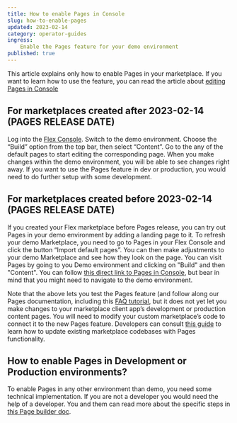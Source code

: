 ```yaml
---
title: How to enable Pages in Console 
slug: how-to-enable-pages 
updated: 2023-02-14 
category: operator-guides 
ingress: 
	Enable the Pages feature for your demo environment 
published: true
---
```


This article explains only how to enable Pages in your marketplace. If
you want to learn how to use the feature, you can read the article about
[editing Pages in Console](https://www.sharetribe.com/docs/operator-guides/how-to-edit-pages-in-console/)

## For marketplaces created after 2023-02-14 (PAGES RELEASE DATE)

Log into the [Flex Console](https://flex-console.sharetribe.com/).
Switch to the demo environment. Choose the “Build” option from the top
bar, then select “Content”. Go to the any of the default pages to start
editing the corresponding page. When you make changes within the demo
environment, you will be able to see changes right away. If you want to
use the Pages feature in dev or production, you would need to do further
setup with some development.

## For marketplaces created before 2023-02-14 (PAGES RELEASE DATE)

If you created your Flex marketplace before Pages release, you can try
out Pages in your demo environment by adding a landing page to it. To
refresh your demo Marketplace, you need to go to Pages in your Flex
Console and click the button “Import default pages”. You can then make
adjustments to your demo Marketplace and see how they look on the page.
You can visit Pages by going to you Demo environment and clicking on
"Build" and then "Content". You can follow
[this direct link to Pages in Console](https://flex-console.sharetribe.com/content/pages/),
but bear in mind that you might need to navigate to the demo
environment.

Note that the above lets you test the Pages feature (and follow along
our Pages documentation, including this
[FAQ tutorial](https://www.sharetribe.com/docs/operator-guides/how-to-create-an-faq-page/),
but it does not yet let you make changes to your marketplace client
app’s development or production content pages. You will need to modify
your custom marketplace’s code to connect it to the new Pages feature.
Developers can consult
[this guide](https://www.sharetribe.com/docs/ftw/page-builder/#how-to-take-pages-into-use-if-you-are-using-an-older-version-of-ftw)
to learn how to update existing marketplace codebases with Pages
functionality.

## How to enable Pages in Development or Production environments?

To enable Pages in any other environment than demo, you need some
technical implementation. If you are not a developer you would need the
help of a developer. You and them can read more about the specific steps
in
[this Page builder doc](https://www.sharetribe.com/docs/ftw/page-builder/#how-to-take-pages-into-use-if-you-are-using-an-older-version-of-ftw).
